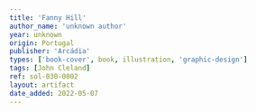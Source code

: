 ```yaml
---
title: 'Fanny Hill'
author_name: 'unknown author'
year: unknown
origin: Portugal
publisher: 'Arcádia'
types: ['book-cover', book, illustration, 'graphic-design']
tags: [John Cleland]
ref: sol-030-0002
layout: artifact
date_added: 2022-05-07
---
```

